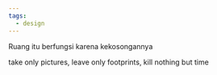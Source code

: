 ```yaml
---
tags:
  - design
---
```

Ruang itu berfungsi karena kekosongannya
  
take only pictures, leave only footprints, kill nothing but time